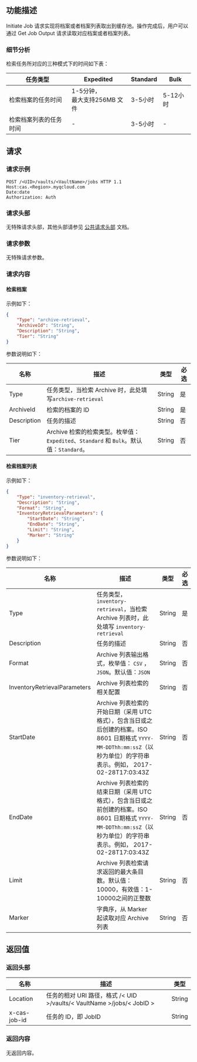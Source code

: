 ## 功能描述

Initiate Job 请求实现将档案或者档案列表取出到缓存池。操作完成后，用户可以通过 Get Job Output 请求读取对应档案或者档案列表。

### 细节分析

检索任务所对应的三种模式下的时间如下表：

|  任务类型   | Expedited | Standard | Bulk    |
| --------- | --------- | -------- | ------- |
| 检索档案的任务时间 | 1-5分钟，<br>最大支持256MB 文件    | 3-5小时   | 5-12小时 |
| 检索档案列表的任务时间 | -|3-5小时   |-|

## 请求

### 请求示例

```HTTP
POST /<UID>/vaults/<VaultName>/jobs HTTP 1.1
Host:cas.<Region>.myqcloud.com
Date:date
Authorization: Auth
```

### 请求头部
无特殊请求头部，其他头部请参见 [公共请求头部](https://cloud.tencent.com/document/product/572/8743) 文档。

### 请求参数
无特殊请求参数。

### 请求内容
#### 检索档案

示例如下：
```json
{
	"Type": "archive-retrieval",
	"ArchiveId": "String",
	"Description": "String",
	"Tier": "String"
}
```

参数说明如下：

| 名称        | 描述                                                         | 类型   | 必选 |
| ----------- | ------------------------------------------------------------ | ------ | ---- |
| Type        | 任务类型，当检索 Archive 时，此处填写`archive-retrieval`     | String | 是   |
| ArchiveId   | 检索的档案的 ID                                              | String | 是   |
| Description | 任务的描述                                                   | String | 否   |
| Tier        | Archive 检索的检索类型。枚举值： `Expedited`、`Standard` 和 `Bulk`。默认值：`Standard`。 | String | 否   |

#### 检索档案列表
示例如下：
```json
{
	"Type": "inventory-retrieval",
	"Description": "String",
	"Format": "String",
	"InventoryRetrievalParameters": {
		"StartDate": "String",
		"EndDate": "String",
		"Limit": "String",
		"Marker": "String"
	}
}
```

参数说明如下：

| 名称                         | 描述                                                         | 类型   | 必选 |
| ---------------------------- | ------------------------------------------------------------ | ------ | ---- |
| Type                         | 任务类型，`inventory-retrieval`，当检索 Archive 列表时，此处填写 `inventory-retrieval` | String | 是   |
| Description                  | 任务的描述                                                   | String | 否   |
| Format                       | Archive 列表输出格式，枚举值： `CSV` ，`JSON`。默认值：`JSON` | String | 否   |
| InventoryRetrievalParameters | Archive 列表检索的相关配置                                   | String | 否   |
| StartDate                    | Archive 列表检索的开始日期（采用 UTC 格式），包含当日或之后创建的档案。ISO 8601 日期格式 `YYYY-MM-DDThh:mm:ssZ`（以秒为单位）的字符串表示。例如， 2017-02-28T17:03:43Z | String | 否   |
| EndDate                      | Archive 列表检索的结束日期（采用 UTC 格式），包含当日或之前创建的档案。ISO 8601 日期格式 `YYYY-MM-DDThh:mm:ssZ`（以秒为单位）的字符串表示。例如， 2017-02-28T17:03:43Z | String | 否   |
| Limit                        | Archive 列表检索请求返回的最大条目数。默认值：10000，有效值：1-10000之间的正整数 | String | 否   |
| Marker                       | 字典序，从 Marker 起读取对应 Archive 列表                    | String | 否   |


## 返回值

### 返回头部

| 名称           | 描述                                       | 类型     |
| ------------ | ---------------------------------------- | ------ |
| Location     | 任务的相对 URI 路径，格式 /< UID >/vaults/< VaultName >/jobs/< JobID > | String |
| x-cas-job-id | 任务的 ID，即 JobID               | String |

### 返回内容
无返回内容。

